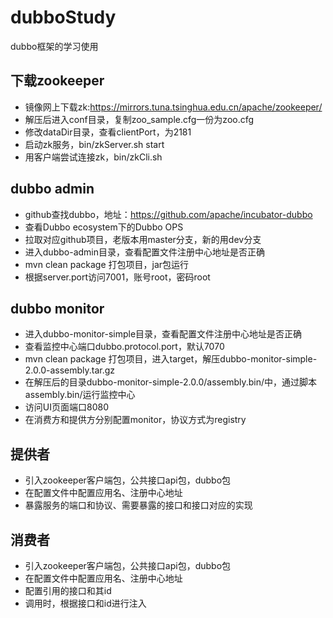 # dubboStudy
dubbo框架的学习使用

## 下载zookeeper

* 镜像网上下载zk:https://mirrors.tuna.tsinghua.edu.cn/apache/zookeeper/
* 解压后进入conf目录，复制zoo_sample.cfg一份为zoo.cfg
* 修改dataDir目录，查看clientPort，为2181
* 启动zk服务，bin/zkServer.sh start
* 用客户端尝试连接zk，bin/zkCli.sh

## dubbo admin

* github查找dubbo，地址：https://github.com/apache/incubator-dubbo
* 查看Dubbo ecosystem下的Dubbo OPS
* 拉取对应github项目，老版本用master分支，新的用dev分支
* 进入dubbo-admin目录，查看配置文件注册中心地址是否正确
* mvn clean package 打包项目，jar包运行
* 根据server.port访问7001，账号root，密码root

## dubbo monitor

* 进入dubbo-monitor-simple目录，查看配置文件注册中心地址是否正确
* 查看监控中心端口dubbo.protocol.port，默认7070
* mvn clean package 打包项目，进入target，解压dubbo-monitor-simple-2.0.0-assembly.tar.gz
* 在解压后的目录dubbo-monitor-simple-2.0.0/assembly.bin/中，通过脚本assembly.bin/运行监控中心
* 访问UI页面端口8080
* 在消费方和提供方分别配置monitor，协议方式为registry

## 提供者

* 引入zookeeper客户端包，公共接口api包，dubbo包
* 在配置文件中配置应用名、注册中心地址
* 暴露服务的端口和协议、需要暴露的接口和接口对应的实现

## 消费者

* 引入zookeeper客户端包，公共接口api包，dubbo包
* 在配置文件中配置应用名、注册中心地址
* 配置引用的接口和其id
* 调用时，根据接口和id进行注入
